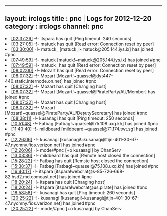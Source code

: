 
---
layout: irclogs
title : pnc | Logs for 2012-12-20
category : irclogs
channel: pnc
---
<li class="logitem"><a href="#02:37:26" name="02:37:26" class="time">[02:37:26]</a> -!- <span class="quit">itspara</span> has quit [Ping timeout: 240 seconds] </li>
<li class="logitem"><a href="#03:27:05" name="03:27:05" class="time">[03:27:05]</a> -!- <span class="quit">matuck</span> has quit [Read error: Connection reset by peer] </li>
<li class="logitem"><a href="#03:30:00" name="03:30:00" class="time">[03:30:00]</a> -!- <span class="join">matuck_</span> [matuck_!~matuck@205.144.iys.ix] has joined #pnc </li>
<li class="logitem"><a href="#07:49:59" name="07:49:59" class="time">[07:49:59]</a> -!- <span class="join">matuck</span> [matuck!~matuck@205.144.iys.ix] has joined #pnc </li>
<li class="logitem"><a href="#07:49:59" name="07:49:59" class="time">[07:49:59]</a> -!- <span class="quit">matuck_</span> has quit [Read error: Connection reset by peer] </li>
<li class="logitem"><a href="#08:02:00" name="08:02:00" class="time">[08:02:00]</a> -!- <span class="quit">Mozart</span> has quit [Read error: Connection reset by peer] </li>
<li class="logitem"><a href="#08:07:32" name="08:07:32" class="time">[08:07:32]</a> -!- <span class="join">Mozart</span> [Mozart!~quassel@dyt447-440.static.internode.on.net] has joined #pnc </li>
<li class="logitem"><a href="#08:07:32" name="08:07:32" class="time">[08:07:32]</a> -!- <span class="quit">Mozart</span> has quit [Changing host] </li>
<li class="logitem"><a href="#08:07:32" name="08:07:32" class="time">[08:07:32]</a> -!- <span class="join">Mozart</span> [Mozart!~quassel@PirateParty/AU/Member] has joined #pnc </li>
<li class="logitem"><a href="#08:07:32" name="08:07:32" class="time">[08:07:32]</a> -!- <span class="quit">Mozart</span> has quit [Changing host] </li>
<li class="logitem"><a href="#08:07:32" name="08:07:32" class="time">[08:07:32]</a> -!- <span class="join">Mozart</span> [Mozart!~quassel@PirateParty/AU/DeputySecretary] has joined #pnc </li>
<li class="logitem"><a href="#08:38:11" name="08:38:11" class="time">[08:38:11]</a> -!- <span class="quit">kusanagi</span> has quit [Ping timeout: 250 seconds] </li>
<li class="logitem"><a href="#10:51:48" name="10:51:48" class="time">[10:51:48]</a> -!- <span class="join">Fatbag</span> [Fatbag!~quassel@75.108.uxq.kh] has joined #pnc </li>
<li class="logitem"><a href="#11:40:40" name="11:40:40" class="time">[11:40:40]</a> -!- <span class="join">mildbeard</span> [mildbeard!~quassel@71.174.twt.sg] has joined #pnc </li>
<li class="logitem"><a href="#12:26:06" name="12:26:06" class="time">[12:26:06]</a> -!- <span class="join">kusanagi</span> [kusanagi!~kusanagi@tijn-401-30-67-47.nycmny.fios.verizon.net] has joined #pnc </li>
<li class="logitem"><a href="#12:26:06" name="12:26:06" class="time">[12:26:06]</a> -!- mode/<span class="mode">#pnc</span> [+o kusanagi] by ChanServ </li>
<li class="logitem"><a href="#13:03:36" name="13:03:36" class="time">[13:03:36]</a> -!- <span class="quit">mildbeard</span> has quit [Remote host closed the connection] </li>
<li class="logitem"><a href="#15:28:22" name="15:28:22" class="time">[15:28:22]</a> -!- <span class="quit">Fatbag</span> has quit [Remote host closed the connection] </li>
<li class="logitem"><a href="#15:38:37" name="15:38:37" class="time">[15:38:37]</a> -!- <span class="join">Fatbag</span> [Fatbag!~quassel@75.108.uxq.kh] has joined #pnc </li>
<li class="logitem"><a href="#16:40:17" name="16:40:17" class="time">[16:40:17]</a> -!- <span class="join">itspara</span> [itspara!webchat@s-85-726-668-82.hsd2.md.comcast.net] has joined #pnc </li>
<li class="logitem"><a href="#18:20:24" name="18:20:24" class="time">[18:20:24]</a> -!- <span class="quit">itspara</span> has quit [Changing host] </li>
<li class="logitem"><a href="#18:20:24" name="18:20:24" class="time">[18:20:24]</a> -!- <span class="join">itspara</span> [itspara!webchat@us.pirate] has joined #pnc </li>
<li class="logitem"><a href="#18:58:58" name="18:58:58" class="time">[18:58:58]</a> -!- <span class="quit">kusanagi</span> has quit [Ping timeout: 260 seconds] </li>
<li class="logitem"><a href="#20:25:22" name="20:25:22" class="time">[20:25:22]</a> -!- <span class="join">kusanagi</span> [kusanagi!~kusanagi@tijn-401-30-67-47.nycmny.fios.verizon.net] has joined #pnc </li>
<li class="logitem"><a href="#20:25:22" name="20:25:22" class="time">[20:25:22]</a> -!- mode/<span class="mode">#pnc</span> [+o kusanagi] by ChanServ </li>


